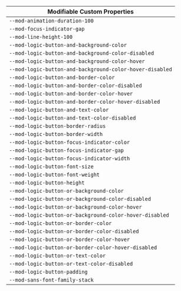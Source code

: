 | Modifiable Custom Properties                             |
| -------------------------------------------------------- |
| `--mod-animation-duration-100`                           |
| `--mod-focus-indicator-gap`                              |
| `--mod-line-height-100`                                  |
| `--mod-logic-button-and-background-color`                |
| `--mod-logic-button-and-background-color-disabled`       |
| `--mod-logic-button-and-background-color-hover`          |
| `--mod-logic-button-and-background-color-hover-disabled` |
| `--mod-logic-button-and-border-color`                    |
| `--mod-logic-button-and-border-color-disabled`           |
| `--mod-logic-button-and-border-color-hover`              |
| `--mod-logic-button-and-border-color-hover-disabled`     |
| `--mod-logic-button-and-text-color`                      |
| `--mod-logic-button-and-text-color-disabled`             |
| `--mod-logic-button-border-radius`                       |
| `--mod-logic-button-border-width`                        |
| `--mod-logic-button-focus-indicator-color`               |
| `--mod-logic-button-focus-indicator-gap`                 |
| `--mod-logic-button-focus-indicator-width`               |
| `--mod-logic-button-font-size`                           |
| `--mod-logic-button-font-weight`                         |
| `--mod-logic-button-height`                              |
| `--mod-logic-button-or-background-color`                 |
| `--mod-logic-button-or-background-color-disabled`        |
| `--mod-logic-button-or-background-color-hover`           |
| `--mod-logic-button-or-background-color-hover-disabled`  |
| `--mod-logic-button-or-border-color`                     |
| `--mod-logic-button-or-border-color-disabled`            |
| `--mod-logic-button-or-border-color-hover`               |
| `--mod-logic-button-or-border-color-hover-disabled`      |
| `--mod-logic-button-or-text-color`                       |
| `--mod-logic-button-or-text-color-disabled`              |
| `--mod-logic-button-padding`                             |
| `--mod-sans-font-family-stack`                           |

